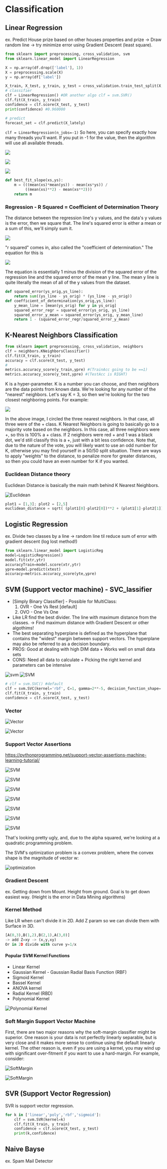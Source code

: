 # Classification

## Linear Regression

ex. Predict House prize based on other houses properties and prize -> Draw random line -> try minimize error using Gradient Descent (least square).

```py
from sklearn import preprocessing, cross_validation, svm
from sklearn.linear_model import LinearRegression

X = np.array(df.drop(['label'], 1))
X = preprocessing.scale(X)
y = np.array(df['label'])

X_train, X_test, y_train, y_test = cross_validation.train_test_split(X, y, test_size=0.2)
# classifier
clf = LinearRegression() #OR another algo clf = svm.SVR()
clf.fit(X_train, y_train)
confidence = clf.score(X_test, y_test)
print(confidence) #0.960000

# predict
forecast_set = clf.predict(X_lately)
```

`clf = LinearRegression(n_jobs=-1)` So here, you can specify exactly how many threads you'll want. If you put in -1 for the value, then the algorithm will use all available threads.

![](https://pythonprogramming.net/static/images/machine-learning/positive-correlation.png)

![](https://pythonprogramming.net/static/images/machine-learning/best-fit-slope.png)

![](https://pythonprogramming.net/static/images/machine-learning/best-fit-y-intercept.png)

```py
def best_fit_slope(xs,ys):
    m = (((mean(xs)*mean(ys)) - mean(xs*ys)) /
         ((mean(xs)**2) - mean(xs**2)))
    return m
```

### Regression - R Squared = Coefficient of Determination Theory

The distance between the regression line's y values, and the data's y values is the error, then we square that. The line's squared error is either a mean or a sum of this, we'll simply sum it.

![](https://pythonprogramming.net/static/images/machine-learning/squared-error-visual.png)

"r squared" comes in, also called the "coefficient of determination." The equation for this is

![](https://pythonprogramming.net/static/images/machine-learning/coefficient-of-determination-r-squared.png)

The equation is essentially 1 minus the division of the squared error of the regression line and the squared error of the mean y line. The mean y line is quite literally the mean of all of the y values from the dataset.

```py
def squared_error(ys_orig,ys_line):
    return sum((ys_line - ys_orig) * (ys_line - ys_orig))
def coefficient_of_determination(ys_orig,ys_line):
    y_mean_line = [mean(ys_orig) for y in ys_orig]
    squared_error_regr = squared_error(ys_orig, ys_line)
    squared_error_y_mean = squared_error(ys_orig, y_mean_line)
    return 1 - (squared_error_regr/squared_error_y_mean)
```

## K-Nearest Neighbors Classification

```py
from sklearn import preprocessing, cross_validation, neighbors
clf = neighbors.KNeighborsClassifier()
clf.fit(X_train, y_train)
accuracy = clf.score(X_test, y_test)
#
metrics.accuracy_score(y_train,ypre) #(TrainAcc going to be ==1)
metrics.accuracy_score(y_test,ypre) #(TestAcc is RIGHT)
```

K is a hyper-parameter. K is a number you can choose, and then neighbors are the data points from known data. We're looking for any number of the "nearest" neighbors. Let's say K = 3, so then we're looking for the two closest neighboring points. For example:

![](https://pythonprogramming.net/static/images/machine-learning/simple-classification-example-data-with-test-4.png)

In the above image, I circled the three nearest neighbors. In that case, all three were of the + class. K Nearest Neighbors is going to basically go to a majority vote based on the neighbors. In this case, all three neighbors were +, so this is 100% a + class. If 2 neighbors were red + and 1 was a black dot, we'd still classify this is a +, just with a bit less confidence. Note that, due to the nature of the vote, you will likely want to use an odd number for K, otherwise you may find yourself in a 50/50 split situation. There are ways to apply "weights" to the distance, to penalize more for greater distances, so then you could have an even number for K if you wanted.

### Euclidean Distance theory

Euclidean Distance is basically the main math behind K Nearest Neighbors.

![Euclidean](https://pythonprogramming.net/static/images/machine-learning/euclidean-distance.png)

```py
plot1 = [1,3]; plot2 = [2,5]
euclidean_distance = sqrt( (plot1[0]-plot2[0])**2 + (plot1[1]-plot2[1])**2 )
```

## Logistic Regression

ex. Divide two classes by a line -> random line til reduce sum of error with gradient descent (log lost method!)

```py
from sklearn.linear_model import LogisticReg
model=LogisticRegression()
model.fit(xtr,ytr)
accuracyTrain=model.score(xtr,ytr)
ypre=model.predict(xtest)
accuracy=metrics.accuracy_score(yte,ypre)
```

## SVM (Support vector machine) - SVC_lassifier

- [Simply Binary Classifier] - Possible for MultiClass:
  1. OVR - One Vs Rest [default]
  1. OVO - One Vs One
- Like LR find the best divider. The line with maximum distance from the classes. -> Find maximum distance with Gradient Descent or other algothims!
- The best separating hyperplane is defined as the hyperplane that contains the "widest" margin between support vectors. The hyperplane may also be referred to as a decision boundary.
- PROS: Good at dealing with high DIM data + Works well on small data sets
- CONS: Need all data to calculate + Picking the right kernel and parameters can be intensive

![svm](assets/svm.png)
![SVM](https://pythonprogramming.net/static/images/machine-learning/support-vector-machine-6.png)

```py
# clf = svm.SVC() #default
clf = svm.SVC(kernel='rbf', C=1, gamma=2**-5, decision_function_shape='ovr')
clf.fit(X_train, y_train)
confidence = clf.score(X_test, y_test)
```

### Vector

![Vector](https://pythonprogramming.net/static/images/machine-learning/vector-magnitude.png)

![Vector](https://pythonprogramming.net/static/images/machine-learning/vector-dot-product.png)

### Support Vector Assertions

<https://pythonprogramming.net/support-vector-assertions-machine-learning-tutorial/>

![SVM](https://pythonprogramming.net/static/images/machine-learning/svm-projection-classification.png)

![SVM](https://pythonprogramming.net/static/images/machine-learning/equation-for-support-vector.png)

![SVM](https://pythonprogramming.net/static/images/machine-learning/optimization-and-constraint-problem.png)

![SVM](https://pythonprogramming.net/static/images/machine-learning/support-vector-width.png)

![SVM](https://pythonprogramming.net/static/images/machine-learning/support-vector-width-step-1.png)

![SVM](https://pythonprogramming.net/static/images/machine-learning/support-vector-width-step-2.png)

![SVM](https://pythonprogramming.net/static/images/machine-learning/svm-formal-optimization.png)

That's looking pretty ugly, and, due to the alpha squared, we're looking at a quadratic programming problem.

The SVM's optimization problem is a convex problem, where the convex shape is the magnitude of vector w:

![optimization](https://pythonprogramming.net/static/images/machine-learning/optimization-steps.png)

### Gradient Descent

ex. Getting down from Mount. Height from ground. Goal is to get down easiest way. (Height is the error in Data Mining algorithms)

### Kernel Method

Like LR when can't divide it in 2D. Add Z param so we can divide them with Surface in 3D.

```py
[A(0,3),B(1,2),B(2,1),A(3,0)]
-> add Z=xy -> (x,y,xy)
Or in 2D divide with curve y=1/x
```

#### Popular SVM Kernel Functions

- Linear Kernel
- Gaussian Kernel - Gaussian Radial Basis Function (RBF)
- Sigmoid Kernel
- Bassel Kernel
- ANOVA kernel
- Radial Kernel (RBD)
- Polynomial Kernel

![Polynomial Kernel](https://i2.wp.com/dataaspirant.com/wp-content/uploads/2020/12/16-svc-classifier-using-polynomial-kernel.png?w=400&ssl=1)

### Soft Margin Support Vector Machine

First, there are two major reasons why the soft-margin classifier might be superior. One reason is your data is not perfectly linearly separable, but is very close and it makes more sense to continue using the default linearly kernel. The other reason is, even if you are using a kernel, you may wind up with significant over-fitment if you want to use a hard-margin. For example, consider:

![SoftMargin](https://pythonprogramming.net/static/images/machine-learning/linear-soft-margin-example.png)

![SoftMargin](https://pythonprogramming.net/static/images/machine-learning/new-svm-minimization-vector-w-slack.png)

## SVR (Support Vector Regression)

SVR is support vector regression.

```py
for k in ['linear','poly','rbf','sigmoid']:
    clf = svm.SVR(kernel=k)
    clf.fit(X_train, y_train)
    confidence = clf.score(X_test, y_test)
    print(k,confidence)
```

## Naive Bayse

ex. Spam Mail Detector
